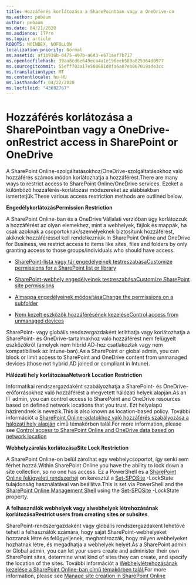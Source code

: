 ```yaml
---
title: Hozzáférés korlátozása a SharePointban vagy a OneDrive-on
ms.author: pebaum
author: pebaum
ms.date: 04/21/2020
ms.audience: ITPro
ms.topic: article
ROBOTS: NOINDEX, NOFOLLOW
localization_priority: Normal
ms.assetid: af1b936b-0475-497b-a6d3-e671aef7b717
ms.openlocfilehash: 39aa8cd6e649eca4a1e196eeb589a825364d0977
ms.sourcegitcommit: 55eff703a17e500681d8fa6a87eb067019ade3cc
ms.translationtype: MT
ms.contentlocale: hu-HU
ms.lasthandoff: 04/22/2020
ms.locfileid: "43692767"
---
```

# <a name="restrict-access-in-sharepoint-or-onedrive"></a><span data-ttu-id="87336-102">Hozzáférés korlátozása a SharePointban vagy a OneDrive-on</span><span class="sxs-lookup"><span data-stu-id="87336-102">Restrict access in SharePoint or OneDrive</span></span>

<span data-ttu-id="87336-103">A SharePoint Online-szolgáltatásokhoz/OneDrive-szolgáltatásokhoz való hozzáférés számos módon korlátozhatja a hozzáférést.</span><span class="sxs-lookup"><span data-stu-id="87336-103">There are many ways to restrict access to SharePoint Online/OneDrive services.</span></span> <span data-ttu-id="87336-104">Ezeket a különböző hozzáférés-korlátozási módszereket az alábbiakban ismertetjük.</span><span class="sxs-lookup"><span data-stu-id="87336-104">These various access restriction methods are outlined below.</span></span> 

<span data-ttu-id="87336-105">**Engedélykorlátozás**</span><span class="sxs-lookup"><span data-stu-id="87336-105">**Permission Restriction**</span></span>

<span data-ttu-id="87336-106">A SharePoint Online-ban és a OneDrive Vállalati verzióban úgy korlátozzuk a hozzáférést az olyan elemekhez, mint a webhelyek, fájlok és mappák, ha csak azoknak a csoportoknak/személyeknek biztosítunk hozzáférést, akiknek hozzáféréssel kell rendelkezniük.</span><span class="sxs-lookup"><span data-stu-id="87336-106">In SharePoint Online and OneDrive for Business, we restrict access to items like sites, files and folders by only granting access to those groups/individuals who should have access.</span></span>

- [<span data-ttu-id="87336-107">SharePoint-lista vagy tár engedélyeinek testreszabása</span><span class="sxs-lookup"><span data-stu-id="87336-107">Customize permissions for a SharePoint list or library</span></span>](https://support.office.com/article/Customize-permissions-for-a-SharePoint-list-or-library-02d770f3-59eb-4910-a608-5f84cc297782)

- [<span data-ttu-id="87336-108">SharePoint-webhely engedélyeinek testreszabása</span><span class="sxs-lookup"><span data-stu-id="87336-108">Customize SharePoint site permissions</span></span>](https://docs.microsoft.com/sharepoint/customize-sharepoint-site-permissions)

- [<span data-ttu-id="87336-109">Almappa engedélyeinek módosítása</span><span class="sxs-lookup"><span data-stu-id="87336-109">Change the permissions on a subfolder</span></span>](https://support.office.com/article/Change-the-permissions-on-a-subfolder-5427BD7C-F20A-4F75-8CF2-5359DD45A1A6)

- [<span data-ttu-id="87336-110">Nem kezelt eszközök hozzáférésének kezelése</span><span class="sxs-lookup"><span data-stu-id="87336-110">Control access from unmanaged devices</span></span>](https://docs.microsoft.com/sharepoint/control-access-from-unmanaged-devices)

<span data-ttu-id="87336-111">SharePoint- vagy globális rendszergazdaként letilthatja vagy korlátozhatja a SharePoint- és OneDrive-tartalmakhoz való hozzáférést nem felügyelt eszközökről (amelyek nem hibrid AD-hez csatlakoztak vagy nem kompatibilisek az Intune-ban).</span><span class="sxs-lookup"><span data-stu-id="87336-111">As a SharePoint or global admin, you can block or limit access to SharePoint and OneDrive content from unmanaged devices (those not hybrid AD joined or compliant in Intune).</span></span>

<span data-ttu-id="87336-112">**Hálózati hely korlátozása**</span><span class="sxs-lookup"><span data-stu-id="87336-112">**Network Location Restriction**</span></span>

<span data-ttu-id="87336-113">Informatikai rendszergazdaként szabályozhatja a SharePoint- és OneDrive-erőforrásokhoz való hozzáférést a megvetett hálózati helyek alapján.</span><span class="sxs-lookup"><span data-stu-id="87336-113">As an IT admin, you can control access to SharePoint and OneDrive resources based on defined network locations that you trust.</span></span> <span data-ttu-id="87336-114">Ezt helyalapú házirendnek is nevezik.</span><span class="sxs-lookup"><span data-stu-id="87336-114">This is also known as location-based policy.</span></span> <span data-ttu-id="87336-115">További információt a [SharePoint Online-adatokhoz való hozzáférés szabályozása a hálózati hely alapján](https://docs.microsoft.com/sharepoint/control-access-based-on-network-location) című témakörben talál.</span><span class="sxs-lookup"><span data-stu-id="87336-115">For more information, please see [Control access to SharePoint Online and OneDrive data based on network location](https://docs.microsoft.com/sharepoint/control-access-based-on-network-location)</span></span>

<span data-ttu-id="87336-116">**Webhelyzárolás korlátozása**</span><span class="sxs-lookup"><span data-stu-id="87336-116">**Site Lock Restriction**</span></span> 

<span data-ttu-id="87336-117">A SharePoint Online-on belül zárolhat egy webhelycsoportot, így senki sem férhet hozzá.</span><span class="sxs-lookup"><span data-stu-id="87336-117">Within SharePoint Online you have the ability to lock down a site collection, so no one has access.</span></span> <span data-ttu-id="87336-118">Ez a PowerShell és a [SharePoint Online felügyeleti rendszerhéj](https://docs.microsoft.com/powershell/sharepoint/sharepoint-online/connect-sharepoint-online?view=sharepoint-ps) on keresztül a [Set-SPOSite](https://docs.microsoft.com/powershell/module/sharepoint-online/set-sposite?view=sharepoint-ps) -LockState tulajdonság használatával van beállítva.</span><span class="sxs-lookup"><span data-stu-id="87336-118">This is set via PowerShell and the [SharePoint Online Management Shell](https://docs.microsoft.com/powershell/sharepoint/sharepoint-online/connect-sharepoint-online?view=sharepoint-ps) using the [Set-SPOSite](https://docs.microsoft.com/powershell/module/sharepoint-online/set-sposite?view=sharepoint-ps) -LockState property.</span></span>

<span data-ttu-id="87336-119">**A felhasználók webhelyek vagy alwebhelyek létrehozásának korlátozása**</span><span class="sxs-lookup"><span data-stu-id="87336-119">**Restrict users from creating sites or subsites**</span></span>

<span data-ttu-id="87336-120">SharePoint-rendszergazdaként vagy globális rendszergazdaként lehetővé teheti a felhasználók számára, hogy saját SharePoint-webhelyeket hozzanak létre és felügyeljenek, meghatározzák, hogy milyen webhelyeket hozhatnak létre, és megadhatja a webhelyek helyét.</span><span class="sxs-lookup"><span data-stu-id="87336-120">As a SharePoint admin or Global admin, you can let your users create and administer their own SharePoint sites, determine what kind of sites they can create, and specify the location of the sites.</span></span> <span data-ttu-id="87336-121">További információt a [Webhelylétrehozásának kezelése a SharePoint Online-ban című témakörben talál.](https://docs.microsoft.com/sharepoint/manage-site-creation)</span><span class="sxs-lookup"><span data-stu-id="87336-121">For more information, please see [Manage site creation in SharePoint Online](https://docs.microsoft.com/sharepoint/manage-site-creation)</span></span>

